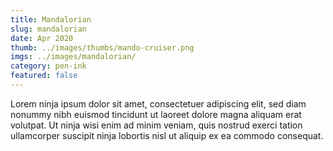 ```yaml
---
title: Mandalorian
slug: mandalorian
date: Apr 2020
thumb: ../images/thumbs/mando-cruiser.png
imgs: ../images/mandalorian/
category: pen-ink
featured: false
---
```


Lorem ninja ipsum dolor sit amet, consectetuer adipiscing elit, sed diam nonummy nibh euismod tincidunt ut laoreet dolore magna aliquam erat volutpat. Ut ninja wisi enim ad minim veniam, quis nostrud exerci tation ullamcorper suscipit ninja lobortis nisl ut aliquip ex ea commodo consequat.
